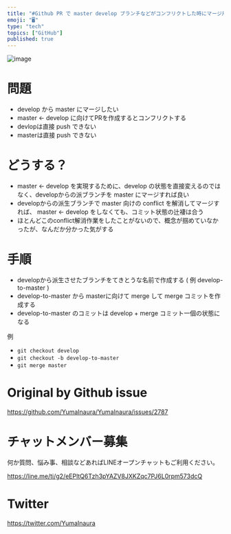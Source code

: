 ```yaml
---
title: "#Github PR で master develop ブランチなどがコンフリクトした時にマージ用の \bPR を作成する"
emoji: "🖥"
type: "tech"
topics: ["GitHub"]
published: true
---
```



![image](https://user-images.githubusercontent.com/13635059/69891832-c7dadc80-1342-11ea-94a2-870474893fe2.png)

# 問題

- develop から master にマージしたい
- master <- develop に向けてPRを作成するとコンフリクトする
- devlopは直接 push できない
- masterは直接 push できない 

# どうする？

-  master <- develop を実現するために、develop の状態を直接変えるのではなく、developからの派ブランチを master にマージすれば良い
- developからの派生ブランチで master 向けの conflict を解消してマージすれば、 master <- develop をしなくても、コミット状態の辻褄は合う
- ほとんどこのconflict解消作業をしたことがないので、概念が掴めていなかったが、なんだか分かった気がする

# 手順

- developから派生させたブランチをてきとうな名前で作成する ( 例 develop-to-master )
- develop-to-master から masterに向けて merge して merge コミットを作成する
- develop-to-master のコミットは develop + merge コミット一個の状態になる

例

- `git checkout develop`
- `git checkout -b develop-to-master`
- `git merge master`


# Original by Github issue

https://github.com/YumaInaura/YumaInaura/issues/2787








<!-- Update From Qiita API -->

# チャットメンバー募集


何か質問、悩み事、相談などあればLINEオープンチャットもご利用ください。

https://line.me/ti/g2/eEPltQ6Tzh3pYAZV8JXKZqc7PJ6L0rpm573dcQ





# Twitter


https://twitter.com/YumaInaura


<!-- Update From Qiita API -->


